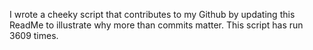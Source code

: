 I wrote a cheeky script that contributes to my Github by updating this ReadMe to illustrate why more than commits matter. This script has run 3609 times.